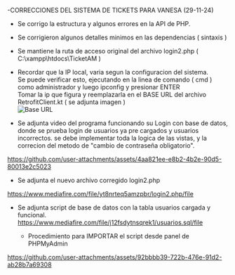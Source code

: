 -CORRECCIONES DEL SISTEMA  DE TICKETS PARA VANESA (29-11-24)

- Se corrigo la estructura y algunos errores en la API de PHP. 
- Se corrigieron algunos detalles minimos en las dependencias ( sintaxis )
- Se mantiene la ruta de acceso original del archivo login2.php ( C:\xampp\htdocs\TicketAM )
- Recordar que la IP local, varia segun la configuracion del sistema.<br> 
Se puede verificar esto, ejecutando en la linea de comando ( cmd ) como administrador y luego ipconfig y presionar ENTER <br>
Tomar la ip que figura y reemplazarla en el BASE URL del archivo RetrofitClient.kt ( se adjunta imagen ) <br>
![Base URL](https://github.com/user-attachments/assets/678bd4e9-4ff5-44b3-b9ec-32ab2b882cdd)

- Se adjunta video del programa funcionando su Login con base de datos, donde se prueba login de usuarios ya pre cargados y usuarios incorrectos.
se debe implementar toda la logica de las vistas, y la correcion del metodo de "cambio de contraseña obligatorio". <br>


https://github.com/user-attachments/assets/4aa821ee-e8b2-4b2e-90d5-80013e2c5023


- Se adjunta el nuevo archivo corregido login2.php

https://www.mediafire.com/file/yt8nrteq5amzpbr/login2.php/file

- Se adjunta script de base de datos con la tabla usuarios cargada y funcional.
  https://www.mediafire.com/file/j12fsdytnsqrek1/usuarios.sql/file <br>

  - Procedimiento para IMPORTAR el script desde panel de PHPMyAdmin <br>
  
https://github.com/user-attachments/assets/92bbbb39-722b-476e-91d2-ab28b7a69308






